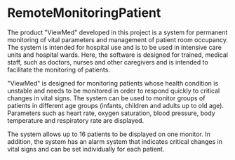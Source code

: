 # RemoteMonitoringPatient


The product "ViewMed" developed in this project is a system for permanent monitoring of vital parameters and management of patient room occupancy. The system is intended for hospital use and is to be used in intensive care units and hospital wards. Here, the software is designed for trained, medical staff, such as doctors, nurses and other caregivers and is intended to facilitate the monitoring of patients. 

"ViewMed" is designed for monitoring patients whose health condition is unstable and needs to be monitored in order to respond quickly to critical changes in vital signs. The system can be used to monitor groups of patients in different age groups (infants, children and adults up to old age). Parameters such as heart rate, oxygen saturation, blood pressure, body temperature and respiratory rate are displayed.

The system allows up to 16 patients to be displayed on one monitor. In addition, the system has an alarm system that indicates critical changes in vital signs and can be set individually for each patient.
